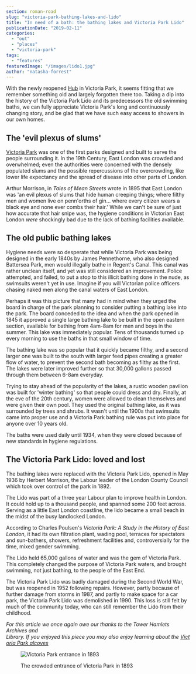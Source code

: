 ```yaml
---
section: roman-road
slug: "victoria-park-bathing-lakes-and-lido"
title: "In need of a bath: the bathing lakes and Victoria Park Lido"
publicationDate: "2019-02-11"
categories: 
  - "out"
  - "places"
  - "victoria-park"
tags: 
  - "features"
featuredImage: "/images/lido1.jpg"
author: "natasha-forrest"
---
```


With the newly reopened [Hub](https://romanroadlondon.com/new-hub-cafe-opens-victoria-park/) in Victoria Park, it seems fitting that we remember something old and largely forgotten there too. Taking a dip into the history of the Victoria Park Lido and its predecessors the old swimming baths, we can fully appreciate Victoria Park's long and continuously changing story, and be glad that we have such easy access to showers in our own homes.

## The 'evil plexus of slums' 

[Victoria Park](https://romanroadlondon.com/victoria-park-east-london-bow/) was one of the first parks designed and built to serve the people surrounding it. In the 19th Century, East London was crowded and overwhelmed; even the authorities were concerned with the densely populated slums and the possible repercussions of the overcrowding, like lower life expectancy and the spread of disease into other parts of London.

Arthur Morrison, in _Tales of Mean Streets_ wrote in 1895 that East London was 'an evil plexus of slums that hide human creeping things; where filthy men and women live on penn'orths of gin... where every citizen wears a black eye and none ever combs their hair.' While we can't be sure of just how accurate that hair snipe was, the hygiene conditions in Victorian East London _were_ shockingly bad due to the lack of bathing facilities available.

## The old public bathing lakes

Hygiene needs were so desperate that while Victoria Park was being designed in the early 1840s by James Pennethorne, who also designed Battersea Park, men would illegally bathe in Regent's Canal. This canal was rather unclean itself, and yet was still considered an improvement. Police attempted, and failed, to put a stop to this illicit bathing done in the nude, as swimsuits weren't yet in use. Imagine if you will Victorian police officers chasing naked men along the canal waters of East London.

Perhaps it was this picture that many had in mind when they urged the board in charge of the park planning to consider putting a bathing lake into the park. The board conceded to the idea and when the park opened in 1845 it approved a single large bathing lake to be built in the open eastern section, available for bathing from 4am-8am for men and boys in the summer. This lake was immediately popular. Tens of thousands turned up every morning to use the baths in that small window of time.

The bathing lake was so popular that it quickly became filthy, and a second larger one was built to the south with larger feed pipes creating a greater flow of water, to prevent the second bath becoming as filthy as the first. The lakes were later improved further so that 30,000 gallons passed through them between 6-8am everyday.

Trying to stay ahead of the popularity of the lakes, a rustic wooden pavilion was built for 'winter bathing' so that people could dress and dry. Finally, at the eve of the 20th century, women were allowed to clean themselves and were given their own pool. They used the original bathing lake, as it was surrounded by trees and shrubs. It wasn't until the 1900s that swimsuits came into proper use and a Victoria Park bathing rule was put into place for anyone over 10 years old.

The baths were used daily until 1934, when they were closed because of new standards in hygiene regulations.

## The Victoria Park Lido: loved and lost

The bathing lakes were replaced with the Victoria Park Lido, opened in May 1936 by Herbert Morrison, the Labour leader of the London County Council which took over control of the park in 1892.

The Lido was part of a three year Labour plan to improve health in London. It could hold up to a thousand people, and spanned some 200 feet across. Serving as a little East London coastline, the lido became a small beach in the midst of the busy landlocked London.

According to Charles Poulsen's _Victoria Park: A Study in the History of East London_, it had its own filtration plant, wading pool, terraces for spectators and sun-bathers, showers, refreshment facilities and, controversially for the time, mixed gender swimming.

The Lido held 65,000 gallons of water and was the gem of Victoria Park. This completely changed the purpose of Victoria Park waters, and brought swimming, not just bathing, to the people of the East End.

The Victoria Park Lido was badly damaged during the Second World War, but was reopened in 1952 following repairs. However, partly because of further damage from storms in 1987, and partly to make space for a car park, the Victoria Park Lido was demolished in 1990. This loss is still felt by much of the community today, who can still remember the Lido from their childhood.

_For this article we once again owe our thanks to the Tower Hamlets Archives and Library. If you enjoyed this piece you may also enjoy learning about the [Victoria Park alcoves](https://romanroadlondon.com/victoria-park-alcoves/)_

<figure>

![Victoria Park entrance in 1893](/images/Victoria-Park-entrance-1893-scale-1024x683.jpg)

<figcaption>

The crowded entrance of Victoria Park in 1893

</figcaption>

</figure>


